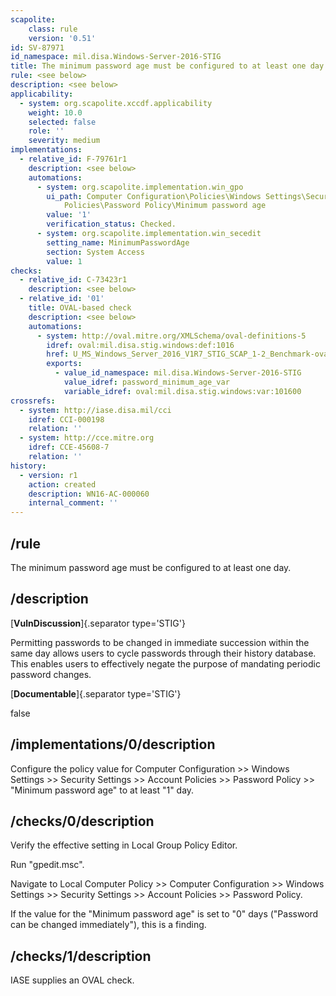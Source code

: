 ```yaml
---
scapolite:
    class: rule
    version: '0.51'
id: SV-87971
id_namespace: mil.disa.Windows-Server-2016-STIG
title: The minimum password age must be configured to at least one day.
rule: <see below>
description: <see below>
applicability:
  - system: org.scapolite.xccdf.applicability
    weight: 10.0
    selected: false
    role: ''
    severity: medium
implementations:
  - relative_id: F-79761r1
    description: <see below>
    automations:
      - system: org.scapolite.implementation.win_gpo
        ui_path: Computer Configuration\Policies\Windows Settings\Security Settings\Account
            Policies\Password Policy\Minimum password age
        value: '1'
        verification_status: Checked.
      - system: org.scapolite.implementation.win_secedit
        setting_name: MinimumPasswordAge
        section: System Access
        value: 1
checks:
  - relative_id: C-73423r1
    description: <see below>
  - relative_id: '01'
    title: OVAL-based check
    description: <see below>
    automations:
      - system: http://oval.mitre.org/XMLSchema/oval-definitions-5
        idref: oval:mil.disa.stig.windows:def:1016
        href: U_MS_Windows_Server_2016_V1R7_STIG_SCAP_1-2_Benchmark-oval.xml
        exports:
          - value_id_namespace: mil.disa.Windows-Server-2016-STIG
            value_idref: password_minimum_age_var
            variable_idref: oval:mil.disa.stig.windows:var:101600
crossrefs:
  - system: http://iase.disa.mil/cci
    idref: CCI-000198
    relation: ''
  - system: http://cce.mitre.org
    idref: CCE-45608-7
    relation: ''
history:
  - version: r1
    action: created
    description: WN16-AC-000060
    internal_comment: ''
---
```



## /rule

The minimum password age must be configured to at least one day.

## /description

[**VulnDiscussion**]{.separator type='STIG'}

Permitting passwords to be changed in immediate succession within the same day allows users to cycle passwords through their history database. This enables users to effectively negate the purpose of mandating periodic password changes.

[**Documentable**]{.separator type='STIG'}

false

## /implementations/0/description

Configure the policy value for Computer Configuration >> Windows Settings >> Security Settings >> Account Policies >> Password Policy >> "Minimum password age" to at least "1" day.

## /checks/0/description

Verify the effective setting in Local Group Policy Editor.

Run "gpedit.msc".

Navigate to Local Computer Policy >> Computer Configuration >> Windows Settings >> Security Settings >> Account Policies >> Password Policy.

If the value for the "Minimum password age" is set to "0" days ("Password can be changed immediately"), this is a finding.

## /checks/1/description

IASE supplies an OVAL check.
